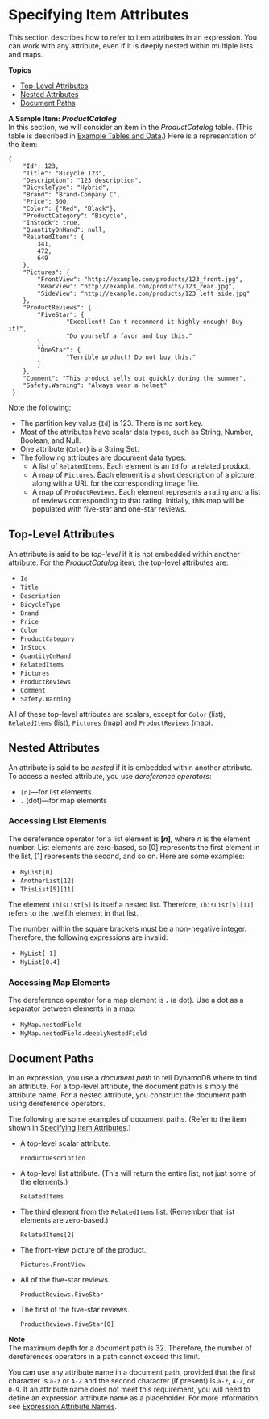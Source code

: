 # Specifying Item Attributes<a name="Expressions.Attributes"></a>

This section describes how to refer to item attributes in an expression\. You can work with any attribute, even if it is deeply nested within multiple lists and maps\.

**Topics**
+ [Top\-Level Attributes](#Expressions.Attributes.TopLevelAttributes)
+ [Nested Attributes](#Expressions.Attributes.NestedAttributes)
+ [Document Paths](#Expressions.Attributes.NestedElements.DocumentPathExamples)

**A Sample Item: *ProductCatalog***  
In this section, we will consider an item in the *ProductCatalog* table\. \(This table is described in [Example Tables and Data](AppendixSampleTables.md)\.\) Here is a representation of the item:

```
{
    "Id": 123,
    "Title": "Bicycle 123",
    "Description": "123 description",
    "BicycleType": "Hybrid",
    "Brand": "Brand-Company C",
    "Price": 500,
    "Color": {"Red", "Black"},
    "ProductCategory": "Bicycle",
    "InStock": true,
    "QuantityOnHand": null,
    "RelatedItems": {
        341,
        472,
        649
    },
    "Pictures": {
        "FrontView": "http://example.com/products/123_front.jpg",
        "RearView": "http://example.com/products/123_rear.jpg",
        "SideView": "http://example.com/products/123_left_side.jpg"
    },
    "ProductReviews": {
	    "FiveStar": {
	    		"Excellent! Can't recommend it highly enough! Buy it!",
	    		"Do yourself a favor and buy this."
	    },
	    "OneStar": {
	    		"Terrible product! Do not buy this."
	    }
    },
    "Comment": "This product sells out quickly during the summer",
    "Safety.Warning": "Always wear a helmet"
 }
```

Note the following:
+ The partition key value \(`Id`\) is 123\. There is no sort key\.
+ Most of the attributes have scalar data types, such as String, Number, Boolean, and Null\.
+ One attribute \(`Color`\) is a String Set\.
+ The following attributes are document data types:
  + A list of `RelatedItems`\. Each element is an `Id` for a related product\.
  + A map of `Pictures`\. Each element is a short description of a picture, along with a URL for the corresponding image file\.
  + A map of `ProductReviews`\. Each element represents a rating and a list of reviews corresponding to that rating\. Initially, this map will be populated with five\-star and one\-star reviews\.

## Top\-Level Attributes<a name="Expressions.Attributes.TopLevelAttributes"></a>

An attribute is said to be *top\-level* if it is not embedded within another attribute\. For the *ProductCatalog* item, the top\-level attributes are:
+ `Id`
+ `Title`
+ `Description`
+ `BicycleType`
+ `Brand`
+ `Price`
+ `Color`
+ `ProductCategory`
+ `InStock`
+ `QuantityOnHand`
+ `RelatedItems`
+ `Pictures`
+ `ProductReviews`
+ `Comment`
+ `Safety.Warning`

All of these top\-level attributes are scalars, except for `Color` \(list\), `RelatedItems` \(list\), `Pictures` \(map\) and `ProductReviews` \(map\)\.

## Nested Attributes<a name="Expressions.Attributes.NestedAttributes"></a>

An attribute is said to be *nested* if it is embedded within another attribute\. To access a nested attribute, you use *dereference operators*:
+ `[n]`—for list elements
+ `.` \(dot\)—for map elements

### Accessing List Elements<a name="Expressions.Attributes.NestedElements.AccessingListElements"></a>

The dereference operator for a list element is **\[*n*\]**, where *n* is the element number\. List elements are zero\-based, so \[0\] represents the first element in the list, \[1\] represents the second, and so on\. Here are some examples:
+ `MyList[0]`
+ `AnotherList[12]`
+ `ThisList[5][11]`

The element `ThisList[5]` is itself a nested list\. Therefore, `ThisList[5][11]` refers to the twelfth element in that list\.

The number within the square brackets must be a non\-negative integer\. Therefore, the following expressions are invalid:
+ `MyList[-1]`
+ `MyList[0.4]`

### Accessing Map Elements<a name="Expressions.Attributes.NestedElements.AccessingMapElements"></a>

The dereference operator for a map element is **\.** \(a dot\)\. Use a dot as a separator between elements in a map:
+ `MyMap.nestedField`
+ `MyMap.nestedField.deeplyNestedField`

## Document Paths<a name="Expressions.Attributes.NestedElements.DocumentPathExamples"></a>

In an expression, you use a *document path* to tell DynamoDB where to find an attribute\. For a top\-level attribute, the document path is simply the attribute name\. For a nested attribute, you construct the document path using dereference operators\.

The following are some examples of document paths\. \(Refer to the item shown in [Specifying Item Attributes](#Expressions.Attributes)\.\)
+ A top\-level scalar attribute:

   `ProductDescription`
+ A top\-level list attribute\. \(This will return the entire list, not just some of the elements\.\)

  `RelatedItems`
+ The third element from the `RelatedItems` list\. \(Remember that list elements are zero\-based\.\)

  `RelatedItems[2] `
+ The front\-view picture of the product\.

  `Pictures.FrontView `
+ All of the five\-star reviews\.

  `ProductReviews.FiveStar `
+ The first of the five\-star reviews\.

  `ProductReviews.FiveStar[0]`

**Note**  
The maximum depth for a document path is 32\. Therefore, the number of dereferences operators in a path cannot exceed this limit\.

You can use any attribute name in a document path, provided that the first character is `a-z` or `A-Z` and the second character \(if present\) is `a-z`, `A-Z`, or `0-9`\. If an attribute name does not meet this requirement, you will need to define an expression attribute name as a placeholder\. For more information, see [Expression Attribute Names](Expressions.ExpressionAttributeNames.md)\.